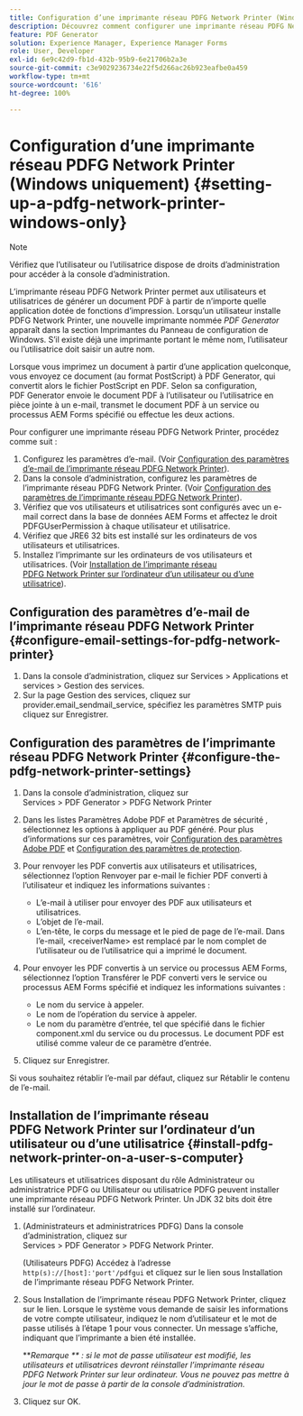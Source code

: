 ```yaml
---
title: Configuration d’une imprimante réseau PDFG Network Printer (Windows uniquement)
description: Découvrez comment configurer une imprimante réseau PDFG Network Printer (Windows uniquement).
feature: PDF Generator
solution: Experience Manager, Experience Manager Forms
role: User, Developer
exl-id: 6e9c42d9-fb1d-432b-95b9-6e21706b2a3e
source-git-commit: c3e9029236734e22f5d266ac26b923eafbe0a459
workflow-type: tm+mt
source-wordcount: '616'
ht-degree: 100%

---
```


# Configuration d’une imprimante réseau PDFG Network Printer (Windows uniquement) {#setting-up-a-pdfg-network-printer-windows-only}

>[!NOTE]
> 
> Vérifiez que l’utilisateur ou l’utilisatrice dispose de droits d’administration pour accéder à la console d’administration.

L’imprimante réseau PDFG Network Printer permet aux utilisateurs et utilisatrices de générer un document PDF à partir de n’importe quelle application dotée de fonctions d’impression. Lorsqu’un utilisateur installe PDFG Network Printer, une nouvelle imprimante nommée *PDF Generator* apparaît dans la section Imprimantes du Panneau de configuration de Windows. S’il existe déjà une imprimante portant le même nom, l’utilisateur ou l’utilisatrice doit saisir un autre nom.

Lorsque vous imprimez un document à partir d’une application quelconque, vous envoyez ce document (au format PostScript) à PDF Generator, qui convertit alors le fichier PostScript en PDF. Selon sa configuration, PDF Generator envoie le document PDF à l’utilisateur ou l’utilisatrice en pièce jointe à un e-mail, transmet le document PDF à un service ou processus AEM Forms spécifié ou effectue les deux actions.

Pour configurer une imprimante réseau PDFG Network Printer, procédez comme suit :

1. Configurez les paramètres d’e-mail. (Voir [Configuration des paramètres d’e-mail de l’imprimante réseau PDFG Network Printer](setting-pdfg-network-printer-windows.md#configure-email-settings-for-pdfg-network-printer)).
1. Dans la console d’administration, configurez les paramètres de l’imprimante réseau PDFG Network Printer. (Voir [Configuration des paramètres de l’imprimante réseau PDFG Network Printer](setting-pdfg-network-printer-windows.md#configure-the-pdfg-network-printer-settings)).
1. Vérifiez que vos utilisateurs et utilisatrices sont configurés avec un e-mail correct dans la base de données AEM Forms et affectez le droit PDFGUserPermission à chaque utilisateur et utilisatrice<!-- Fix broken link See Setting up and organizing users -->.
1. Vérifiez que JRE6 32 bits est installé sur les ordinateurs de vos utilisateurs et utilisatrices.
1. Installez l’imprimante sur les ordinateurs de vos utilisateurs et utilisatrices. (Voir [Installation de l’imprimante réseau PDFG Network Printer sur l’ordinateur d’un utilisateur ou d’une utilisatrice](setting-pdfg-network-printer-windows.md#install-pdfg-network-printer-on-a-user-s-computer)).

## Configuration des paramètres d’e-mail de l’imprimante réseau PDFG Network Printer {#configure-email-settings-for-pdfg-network-printer}

1. Dans la console d’administration, cliquez sur Services > Applications et services > Gestion des services.
1. Sur la page Gestion des services, cliquez sur provider.email_sendmail_service, spécifiez les paramètres SMTP puis cliquez sur Enregistrer.

## Configuration des paramètres de l’imprimante réseau PDFG Network Printer {#configure-the-pdfg-network-printer-settings}

1. Dans la console d’administration, cliquez sur Services > PDF Generator > PDFG Network Printer
1. Dans les listes Paramètres Adobe PDF et Paramètres de sécurité , sélectionnez les options à appliquer au PDF généré. Pour plus d’informations sur ces paramètres, voir [Configuration des paramètres Adobe PDF](/help/forms/using/admin-help/configuring-pdf-settings.md#configuring-adobe-pdf-settings) et [Configuration des paramètres de protection](/help/forms/using/admin-help/configuring-security-settings.md#configuring-security-settings).
1. Pour renvoyer les PDF convertis aux utilisateurs et utilisatrices, sélectionnez l’option Renvoyer par e-mail le fichier PDF converti à l’utilisateur et indiquez les informations suivantes :

   * L’e-mail à utiliser pour envoyer des PDF aux utilisateurs et utilisatrices.
   * L’objet de l’e-mail.
   * L’en-tête, le corps du message et le pied de page de l’e-mail. Dans l’e-mail, &lt;receiverName> est remplacé par le nom complet de l’utilisateur ou de l’utilisatrice qui a imprimé le document.

1. Pour envoyer les PDF convertis à un service ou processus AEM Forms, sélectionnez l’option Transférer le PDF converti vers le service ou processus AEM Forms spécifié et indiquez les informations suivantes :

   * Le nom du service à appeler.
   * Le nom de l’opération du service à appeler.
   * Le nom du paramètre d’entrée, tel que spécifié dans le fichier component.xml du service ou du processus. Le document PDF est utilisé comme valeur de ce paramètre d’entrée.

1. Cliquez sur Enregistrer.

Si vous souhaitez rétablir l’e-mail par défaut, cliquez sur Rétablir le contenu de l’e-mail.

## Installation de l’imprimante réseau PDFG Network Printer sur l’ordinateur d’un utilisateur ou d’une utilisatrice {#install-pdfg-network-printer-on-a-user-s-computer}

Les utilisateurs et utilisatrices disposant du rôle Administrateur ou administratrice PDFG ou Utilisateur ou utilisatrice PDFG peuvent installer une imprimante réseau PDFG Network Printer. Un JDK 32 bits doit être installé sur l’ordinateur.

1. (Administrateurs et administratrices PDFG) Dans la console d’administration, cliquez sur Services > PDF Generator > PDFG Network Printer.

   (Utilisateurs PDFG) Accédez à lʼadresse `http(s)://[host]:'port'/pdfgui` et cliquez sur le lien sous Installation de l’imprimante réseau PDFG Network Printer.

1. Sous Installation de l’imprimante réseau PDFG Network Printer, cliquez sur le lien. Lorsque le système vous demande de saisir les informations de votre compte utilisateur, indiquez le nom d’utilisateur et le mot de passe utilisés à l’étape 1 pour vous connecter. Un message s’affiche, indiquant que l’imprimante a bien été installée.

   ***Remarque ** : si le mot de passe utilisateur est modifié, les utilisateurs et utilisatrices devront réinstaller l’imprimante réseau PDFG Network Printer sur leur ordinateur. Vous ne pouvez pas mettre à jour le mot de passe à partir de la console d’administration.*

1. Cliquez sur OK.
